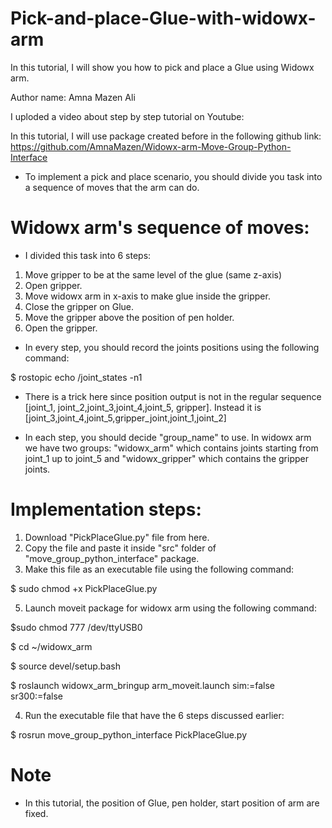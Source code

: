 # Pick-and-place-Glue-with-widowx-arm
In this tutorial, I will show you how to pick and place a Glue using Widowx arm. 

Author name: Amna Mazen Ali

I uploded a video about step by step tutorial on Youtube:

In this tutorial, I will use package created before in the following github link:
https://github.com/AmnaMazen/Widowx-arm-Move-Group-Python-Interface

* To implement a pick and place scenario, you should divide you task into a sequence of moves that the arm can do. 

# Widowx arm's sequence of moves:

 * I divided this task into 6 steps:

1) Move gripper to be at the same level of the glue (same z-axis)
2) Open gripper.
3) Move widowx arm in x-axis to make glue inside the gripper.
4) Close the gripper on Glue.
5) Move the gripper above the position of pen holder.
6) Open the gripper.

* In every step, you should record the joints positions using the following command:

$ rostopic echo /joint_states -n1

* There is a trick here since position output is not in the regular sequence [joint_1, joint_2,joint_3,joint_4,joint_5, gripper]. Instead it is [joint_3,joint_4,joint_5,gripper_joint,joint_1,joint_2]

* In each step, you should decide "group_name" to use. In widowx arm we have two groups: "widowx_arm" which contains joints starting from joint_1 up to joint_5 and "widowx_gripper" which contains the gripper joints.



# Implementation steps:

1) Download "PickPlaceGlue.py" file from here.
2) Copy the file and paste it inside "src" folder of "move_group_python_interface" package.
3) Make this file as an executable file using the following command:

$ sudo chmod +x PickPlaceGlue.py

5) Launch moveit package for widowx arm using the following command:

$sudo chmod 777 /dev/ttyUSB0

$ cd ~/widowx_arm

$ source devel/setup.bash

$ roslaunch widowx_arm_bringup arm_moveit.launch sim:=false sr300:=false

4) Run the executable file that have the 6 steps discussed earlier:

$ rosrun move_group_python_interface PickPlaceGlue.py


# Note

* In this tutorial, the position of Glue, pen holder, start position of arm are fixed.
